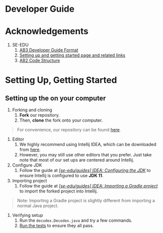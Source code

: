 # Developer Guide

# Acknowledgements

1. SE-EDU
    1. [AB3 Developer Guide Format](https://se-education.org/addressbook-level3/DeveloperGuide.html)
    2. [Setting up and getting started page and related links](https://se-education.org/addressbook-level3/SettingUp.html)
    3. [AB2 Code Structure](https://github.com/se-edu/addressbook-level2)

# Setting Up, Getting Started

## Setting up the on your computer

1. Forking and cloning
    1. **Fork** our repository.
    2. Then, **clone** the fork onto your computer.

> For convenience, our repository can be found [here](https://github.com/AY2122S1-CS2113T-T10-3/tp).
>
1. Editor
    1. We highly recommend using Intellij IDEA, which can be downloaded from [here](https://www.jetbrains.com/idea/).
    2. However, you may still use other editors that you prefer. Just take note that most of our set ups are centered around Intellij.
2. Configure JDK
    1. Follow the guide at *[[se-edu/guides] IDEA: Configuring the JDK](https://se-education.org/guides/tutorials/intellijJdk.html)* to ensure Intellij is configured to use **JDK 11**.
3. Importing project
    1. Follow the guide at *[[se-edu/guides] IDEA: Importing a Gradle project](https://se-education.org/guides/tutorials/intellijImportGradleProject.html)* to import the forked project into Intellij.

> Note: Importing a Gradle project is slightly different from importing a normal Java project.
>
1. Verifying setup
    1. Run the `decodex.Decodex.java` and try a few commands.
    2. [Run the tests](https://se-education.org/addressbook-level3/Testing.html) to ensure they all pass.